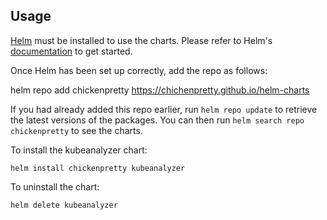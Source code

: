 ## Usage

[Helm](https://helm.sh) must be installed to use the charts.  Please refer to
Helm's [documentation](https://helm.sh/docs) to get started.

Once Helm has been set up correctly, add the repo as follows:

  helm repo add chickenpretty https://chichenpretty.github.io/helm-charts

If you had already added this repo earlier, run `helm repo update` to retrieve
the latest versions of the packages.  You can then run `helm search repo
chickenpretty` to see the charts.

To install the kubeanalyzer chart:

    helm install chickenpretty kubeanalyzer

To uninstall the chart:

    helm delete kubeanalyzer